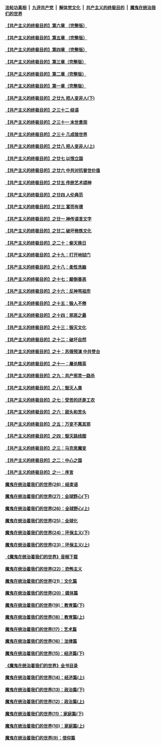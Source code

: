####  [法轮功真相](../../../../basic/blob/master/README.md?t=03301324) &nbsp;|&nbsp; [九评共产党](../../../../9ping.md/blob/master/README.md?t=03301324) &nbsp;|&nbsp; [解体党文化](../../../../jtdwh.md/blob/master/README.md?t=03301324)  &nbsp;|&nbsp; [共产主义的终极目的](../../../../gczydzjmd.md/blob/master/README.md?t=03301324) &nbsp;|&nbsp; [魔鬼在统治我们的世界](../../../../mgztzwmdsj.md/blob/master/README.md?t=03301324) 

#### [【共产主义的终极目的】第六章 （完整版）](../pages/nsc422/n11428913.md?t=03301324) 

#### [【共产主义的终极目的】第五章 （完整版）](../pages/nsc422/n11428912.md?t=03301324) 

#### [【共产主义的终极目的】第四章 （完整版）](../pages/nsc422/n11428907.md?t=03301324) 

#### [【共产主义的终极目的】第三章（完整版）](../pages/nsc422/n11428848.md?t=03301324) 

#### [【共产主义的终极目的】第二章（完整版）](../pages/nsc422/n11428831.md?t=03301324) 

#### [【共产主义的终极目的】第一章（完整版）](../pages/nsc422/n11417651.md?t=03301324) 

#### [【共产主义的终极目的】之廿九 把人变非人(下)](../pages/nsc422/n11344140.md?t=03301324) 

#### [【共产主义的终极目的】之三十二 结语](../pages/nsc422/n11360535.md?t=03301324) 

#### [【共产主义的终极目的】之三十一 末世景观](../pages/nsc422/n11351129.md?t=03301324) 

#### [【共产主义的终极目的】之三十 几成狼世界](../pages/nsc422/n11348280.md?t=03301324) 

#### [【共产主义的终极目的】之廿八 把人变非人(上)](../pages/nsc422/n11340492.md?t=03301324) 

#### [【共产主义的终极目的】之廿七 以恨立国](../pages/nsc422/n11336944.md?t=03301324) 

#### [【共产主义的终极目的】之廿六 中共对抗普世价值](../pages/nsc422/n11324785.md?t=03301324) 

#### [【共产主义的终极目的】之廿五 传统艺术颂神](../pages/nsc422/n11296396.md?t=03301324) 

#### [【共产主义的终极目的】之廿四 人伦典范](../pages/nsc422/n11296397.md?t=03301324) 

#### [【共产主义的终极目的】之廿三 富而有德](../pages/nsc422/n11283598.md?t=03301324) 

#### [【共产主义的终极目的】之廿一 神传语言文字](../pages/nsc422/n11263265.md?t=03301324) 

#### [【共产主义的终极目的】之廿二 破坏修炼文化](../pages/nsc422/n11245728.md?t=03301324) 

#### [【共产主义的终极目的】之二十：偷天换日](../pages/nsc422/n11238846.md?t=03301324) 

#### [【共产主义的终极目的】之十九：打开地狱门](../pages/nsc422/n11206376.md?t=03301324) 

#### [【共产主义的终极目的】之十八：柔性洗脑](../pages/nsc422/n11199994.md?t=03301324) 

#### [【共产主义的终极目的】之十七：颠倒善恶](../pages/nsc422/n11179782.md?t=03301324) 

#### [【共产主义的终极目的】之十六：反神骂祖宗](../pages/nsc422/n11166798.md?t=03301324) 

#### [【共产主义的终极目的】之十五：毁人不倦](../pages/nsc422/n11166792.md?t=03301324) 

#### [【共产主义的终极目的】之十四：邪恶之最](../pages/nsc422/n11150249.md?t=03301324) 

#### [【共产主义的终极目的】之十三：毁灭文化](../pages/nsc422/n11135227.md?t=03301324) 

#### [【共产主义的终极目的】之十二：破坏自然](../pages/nsc422/n11135214.md?t=03301324) 

#### [【共产主义的终极目的】之十：苏俄预演 中共登台](../pages/nsc422/n11118424.md?t=03301324) 

#### [【共产主义的终极目的】之十一：屠杀精英](../pages/nsc422/n11118442.md?t=03301324) 

#### [【共产主义的终极目的】之九：共产邪灵一路杀](../pages/nsc422/n11114139.md?t=03301324) 

#### [【共产主义的终极目的】之八：毁灭人类](../pages/nsc422/n11108503.md?t=03301324) 

#### [【共产主义的终极目的】之七：受苦的还是工农](../pages/nsc422/n11101809.md?t=03301324) 

#### [【共产主义的终极目的】之六：甜头和苦头](../pages/nsc422/n11096971.md?t=03301324) 

#### [【共产主义的终极目的】之五：万变不离其邪](../pages/nsc422/n11091285.md?t=03301324) 

#### [【共产主义的终极目的】之四：毁灭路线图](../pages/nsc422/n11086284.md?t=03301324) 

#### [【共产主义的终极目的】之三：马克思魔变](../pages/nsc422/n11061941.md?t=03301324) 

#### [【共产主义的终极目的】之二：中心之国](../pages/nsc422/n11047728.md?t=03301324) 

#### [【共产主义的终极目的】之一：序言](../pages/nsc422/n11086077.md?t=03301324) 

#### [魔鬼在统治着我们的世界(28)：结束语](../pages/nsc422/n10936246.md?t=03301324) 

#### [魔鬼在统治着我们的世界(27)：全球野心(下)](../pages/nsc422/n10928319.md?t=03301324) 

#### [魔鬼在统治着我们的世界(26)：全球野心(上)](../pages/nsc422/n10900318.md?t=03301324) 

#### [魔鬼在统治着我们的世界(25)：全球化](../pages/nsc422/n10788205.md?t=03301324) 

#### [魔鬼在统治着我们的世界(24)：环保主义(下)](../pages/nsc422/n10695307.md?t=03301324) 

#### [魔鬼在统治着我们的世界(23)：环保主义(上)](../pages/nsc422/n10688613.md?t=03301324) 

#### [《魔鬼在统治着我们的世界》音频下载](../pages/nsc422/n10635553.md?t=03301324) 

#### [魔鬼在统治着我们的世界(22)：恐怖主义](../pages/nsc422/n10614727.md?t=03301324) 

#### [魔鬼在统治着我们的世界(21)：文化篇](../pages/nsc422/n10597706.md?t=03301324) 

#### [魔鬼在统治着我们的世界(20)：媒体篇](../pages/nsc422/n10586579.md?t=03301324) 

#### [魔鬼在统治着我们的世界(19)：教育篇(下)](../pages/nsc422/n10564808.md?t=03301324) 

#### [魔鬼在统治着我们的世界(18)：教育篇(上)](../pages/nsc422/n10526970.md?t=03301324) 

#### [魔鬼在统治着我们的世界(17)：艺术篇](../pages/nsc422/n10499093.md?t=03301324) 

#### [魔鬼在统治着我们的世界(16)：法律篇](../pages/nsc422/n10485969.md?t=03301324) 

#### [魔鬼在统治着我们的世界(15)：经济篇(下)](../pages/nsc422/n10469975.md?t=03301324) 

#### [《魔鬼在统治着我们的世界》全书目录](../pages/nsc422/n10464261.md?t=03301324) 

#### [魔鬼在统治着我们的世界(14)：经济篇(上)](../pages/nsc422/n10457370.md?t=03301324) 

#### [魔鬼在统治着我们的世界(13)：政治篇(下)](../pages/nsc422/n10448270.md?t=03301324) 

#### [魔鬼在统治着我们的世界(12)：政治篇(上)](../pages/nsc422/n10444576.md?t=03301324) 

#### [魔鬼在统治着我们的世界(11)：家庭篇(下)](../pages/nsc422/n10440961.md?t=03301324) 

#### [魔鬼在统治着我们的世界(10)：家庭篇(上)](../pages/nsc422/n10435448.md?t=03301324) 

#### [魔鬼在统治着我们的世界(9)：信仰篇](../pages/nsc422/n10432159.md?t=03301324) 

